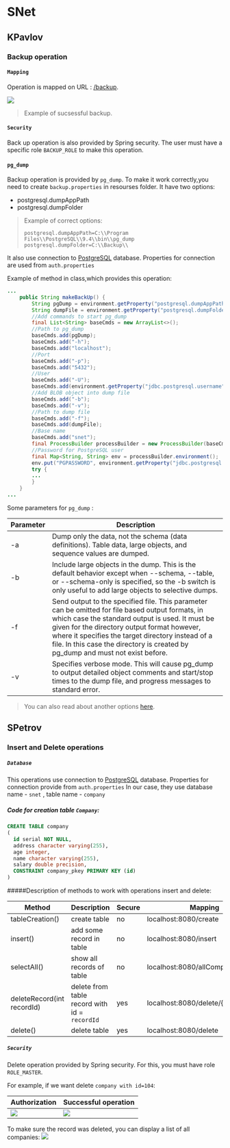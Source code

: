 # SNet

## KPavlov
### Backup operation
#### `Mapping`
Operation is mapped on URL :  [/backup](). 

![](http://i12.pixs.ru/storage/2/5/1/backuppng_3849920_23694251.png)
>Example of sucsessful backup.

#### `Security`
Back up operation is also provided by Spring security. The user must have a specific role `BACKUP_ROLE` to make this operation.

#### `pg_dump`
Backup operation is provided by `pg_dump`.
To make it work correctly,you need to create `backup.properties` in resourses folder. It have two options:
 - postgresql.dumpAppPath
 - postgresql.dumpFolder

>Example of correct options:
>```
>postgresql.dumpAppPath=C:\\Program Files\\PostgreSQL\\9.4\\bin\\pg_dump
>postgresql.dumpFolder=C:\\Backup\\
>```
>
It also use connection to [PostgreSQL](https://www.postgresql.org/) database. Properties for connection are used from `auth.properties`
>

Example of method in class,which provides this operation:

```java
...
    public String makeBackUp() {
        String pgDump = environment.getProperty("postgresql.dumpAppPath");
        String dumpFile = environment.getProperty("postgresql.dumpFolder") + getBackupFileName();
        //Add commands to start pg_dump
        final List<String> baseCmds = new ArrayList<>();
        //Path to pg_dump
        baseCmds.add(pgDump);
        baseCmds.add("-h");
        baseCmds.add("localhost");
        //Port
        baseCmds.add("-p");
        baseCmds.add("5432");
        //User
        baseCmds.add("-U");
        baseCmds.add(environment.getProperty("jdbc.postgresql.username"));
        //Add BLOB object into dump file
        baseCmds.add("-b");
        baseCmds.add("-v");
        //Path to dump file
        baseCmds.add("-f");
        baseCmds.add(dumpFile);
        //Base name
        baseCmds.add("snet");
        final ProcessBuilder processBuilder = new ProcessBuilder(baseCmds);
        //Password for PostgreSQL user
        final Map<String, String> env = processBuilder.environment();
        env.put("PGPASSWORD", environment.getProperty("jdbc.postgresql.password"));
        try {
        ...
        }
    }
...
```
Some parameters for `pg_dump` :

| Parameter    | Description   |
| --------|---------|
| -a | Dump only the data, not the schema (data definitions). Table data, large objects, and sequence values are dumped.   |
| -b | Include large objects in the dump. This is the default behavior except when --schema, --table, or --schema-only is specified, so the -b switch is only useful to add large objects to selective dumps. |
| -f | Send output to the specified file. This parameter can be omitted for file based output formats, in which case the standard output is used. It must be given for the directory output format however, where it specifies the target directory instead of a file. In this case the directory is created by pg_dump and must not exist before. |
| -v| Specifies verbose mode. This will cause pg_dump to output detailed object comments and start/stop times to the dump file, and progress messages to standard error.|

>You can also read about another options [here](https://www.postgresql.org/docs/9.2/static/app-pgdump.html).

## SPetrov
### Insert and Delete operations

##### `Database`
>
This operations use connection to [PostgreSQL](https://www.postgresql.org/) database. Properties for connection provide from `auth.properties`
In our case, they use database name - `snet` , table name - `company`
>
##### Code for creation table `Company`:

```sql
CREATE TABLE company
(
  id serial NOT NULL,
  address character varying(255),
  age integer,
  name character varying(255),
  salary double precision,
  CONSTRAINT company_pkey PRIMARY KEY (id)
)
```

#####Description of methods to work with operations insert and delete:

 |Method|Description|Secure|Mapping|
 |--------|---------|--------|---------|
 |tableCreation()|create table| no | localhost:8080/create|
 |insert()|add some record in table| no | localhost:8080/insert|
 |selectAll()|show all records of table| no | localhost:8080/allCompany|
 |deleteRecord(int recordId)|delete from table record with id = `recordId`| yes | localhost:8080/delete/{companyId}|
 |delete()|delete table| yes | localhost:8080/delete|
 
##### `Security`
 Delete operation provided by Spring security. For this, you must have role `ROLE_MASTER`.
>
 For example, if we want delete `company with id=104`:

|Authorization|Successful operation|
|--------|---------|
|![](http://s020.radikal.ru/i707/1610/46/cd2ebf8a1592.jpg)|![](http://s02.radikal.ru/i175/1610/eb/c7e4fbce2cff.jpg)|
> 

> 
To make sure the record was deleted, you can display a list of all companies:
![](http://s018.radikal.ru/i507/1610/01/5c2bdee6903e.jpg)
>